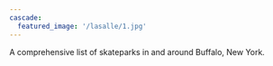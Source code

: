 ```yaml
---
cascade:
  featured_image: '/lasalle/1.jpg'
---
```


A comprehensive list of skateparks in and around Buffalo, New York.
